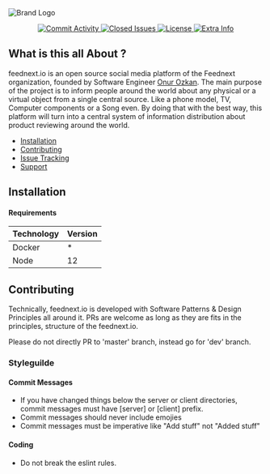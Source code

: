 <div>
  <img src="https://raw.githubusercontent.com/feednext/feednext/master/server/public/logo-wide.png" alt="Brand Logo"/>

  <p align="center">
    <a href="https://github.com/feednext/feednext/commits/master">
      <img src="https://img.shields.io/github/commit-activity/m/feednext/feednext?style=flat-square" alt="Commit Activity" />
    <a/>
    <a href="https://github.com/feednext/feednext/issues?q=is%3Aissue+is%3Aclosed">
      <img src="https://img.shields.io/github/issues-closed-raw/feednext/feednext?style=flat-square&colorB=blue" alt="Closed Issues" />
    <a/>
    <a href="https://github.com/feednext/feednext/blob/master/COPYING">
      <img src="https://img.shields.io/github/license/feednext/feednext?style=flat-square&colorB=black" alt="License"/>
    </a>
    <a href="#">
      <img src="https://img.shields.io/badge/PRs-welcome-brightgreen?style=flat-square" alt="Extra Info"/>
    <a/>
  </p>

  ## What is this all About ?

  feednext.io is an open source social media platform of the Feednext organization, founded by Software Engineer [Onur Ozkan](https://github.com/ozkanonur). The main purpose of the project is to inform people around the world about any physical or a virtual object from a single central source. Like a phone model, TV, Computer components or a Song even. By doing that with the best way, this platform will turn into a central system of information distribution about product reviewing around the world.

  - [Installation](https://github.com/feednext/feednext#installation)
  - [Contributing](https://github.com/feednext/feednext#contributing)
  - [Issue Tracking](https://github.com/feednext/feednext/issues)
  - [Support](https://github.com/feednext/feednext#support)


  ## Installation
  #### Requirements
  | Technology | Version |
  | ------ | ------ |
  | Docker | * |
  | Node | 12 |

  ## Contributing
  Technically, feednext.io is developed with Software Patterns & Design Principles all around it. PRs are welcome as long as they are fits in the principles, structure of the feednext.io.

  Please do not directly PR to 'master' branch, instead go for 'dev' branch.

  ### Styleguilde

  #### Commit Messages
  - If you have changed things below the server or client directories, commit messages must have [server] or [client] prefix.
  - Commit messages should never include emojies
  - Commit messages must be imperative like "Add stuff" not "Added stuff"

  #### Coding
  - Do not break the eslint rules.

</div>
